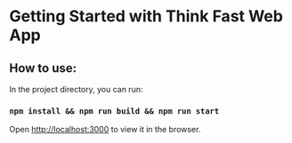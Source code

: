 # Getting Started with Think Fast Web App

## How to use:

In the project directory, you can run:

### `npm install && npm run build && npm run start`

Open [http://localhost:3000](http://localhost:3000) to view it in the browser.
